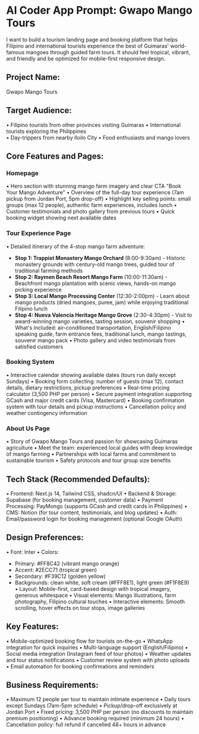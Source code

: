 # AI Coder App Prompt: Gwapo Mango Tours

I want to build a tourism landing page and booking platform that helps Filipino and international tourists experience the best of Guimaras' world-famous mangoes through guided farm tours. It should feel tropical, vibrant, and friendly and be optimized for mobile-first responsive design.

## Project Name:
Gwapo Mango Tours

## Target Audience:
• Filipino tourists from other provinces visiting Guimaras
• International tourists exploring the Philippines  
• Day-trippers from nearby Iloilo City
• Food enthusiasts and mango lovers

## Core Features and Pages:

### Homepage
• Hero section with stunning mango farm imagery and clear CTA "Book Your Mango Adventure"
• Overview of the full-day tour experience (7am pickup from Jordan Port, 5pm drop-off)
• Highlight key selling points: small groups (max 12 people), authentic farm experiences, includes lunch
• Customer testimonials and photo gallery from previous tours
• Quick booking widget showing next available dates

### Tour Experience Page
• Detailed itinerary of the 4-stop mango farm adventure:
  - **Stop 1: Trappist Monastery Mango Orchard** (8:00-9:30am) - Historic monastery grounds with century-old mango trees, guided tour of traditional farming methods
  - **Stop 2: Raymen Beach Resort Mango Farm** (10:00-11:30am) - Beachfront mango plantation with scenic views, hands-on mango picking experience
  - **Stop 3: Local Mango Processing Center** (12:30-2:00pm) - Learn about mango products (dried mangoes, puree, jam) while enjoying traditional Filipino lunch
  - **Stop 4: Nueva Valencia Heritage Mango Grove** (2:30-4:30pm) - Visit to award-winning mango varieties, tasting session, souvenir shopping
• What's included: air-conditioned transportation, English/Filipino speaking guide, farm entrance fees, traditional lunch, mango tastings, souvenir mango pack
• Photo gallery and video testimonials from satisfied customers

### Booking System
• Interactive calendar showing available dates (tours run daily except Sundays)
• Booking form collecting: number of guests (max 12), contact details, dietary restrictions, pickup preferences
• Real-time pricing calculator (3,500 PHP per person)
• Secure payment integration supporting GCash and major credit cards (Visa, Mastercard)
• Booking confirmation system with tour details and pickup instructions
• Cancellation policy and weather contingency information

### About Us Page
• Story of Gwapo Mango Tours and passion for showcasing Guimaras agriculture
• Meet the team: experienced local guides with deep knowledge of mango farming
• Partnerships with local farms and commitment to sustainable tourism
• Safety protocols and tour group size benefits

## Tech Stack (Recommended Defaults):
• Frontend: Next.js 14, Tailwind CSS, shadcn/UI
• Backend & Storage: Supabase (for booking management, customer data)
• Payment Processing: PayMongo (supports GCash and credit cards in Philippines)
• CMS: Notion (for tour content, testimonials, and blog updates)
• Auth: Email/password login for booking management (optional Google OAuth)

## Design Preferences:
• Font: Inter
• Colors:
  - Primary: #FF8C42 (vibrant mango orange)
  - Accent: #2ECC71 (tropical green)
  - Secondary: #F39C12 (golden yellow)
  - Backgrounds: clean white, soft cream (#FFF8E1), light green (#F1F8E9)
• Layout: Mobile-first, card-based design with tropical imagery, generous whitespace
• Visual elements: Mango illustrations, farm photography, Filipino cultural touches
• Interactive elements: Smooth scrolling, hover effects on tour stops, image galleries

## Key Features:
• Mobile-optimized booking flow for tourists on-the-go
• WhatsApp integration for quick inquiries
• Multi-language support (English/Filipino)
• Social media integration (Instagram feed of tour photos)
• Weather updates and tour status notifications
• Customer review system with photo uploads
• Email automation for booking confirmations and reminders

## Business Requirements:
• Maximum 12 people per tour to maintain intimate experience
• Daily tours except Sundays (7am-5pm schedule)
• Pickup/drop-off exclusively at Jordan Port
• Fixed pricing: 3,500 PHP per person (no discounts to maintain premium positioning)
• Advance booking required (minimum 24 hours)
• Cancellation policy: full refund if cancelled 48+ hours in advance
